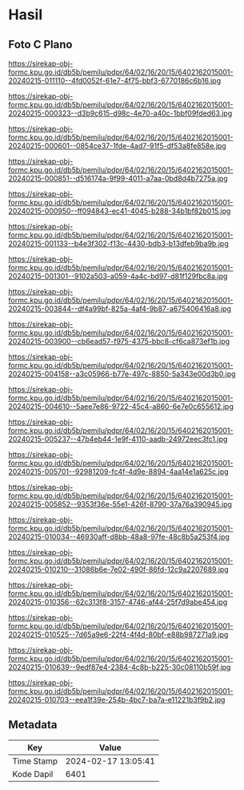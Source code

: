 # Hasil

## Foto C Plano

https://sirekap-obj-formc.kpu.go.id/db5b/pemilu/pdpr/64/02/16/20/15/6402162015001-20240215-011110--4fd0052f-61e7-4f75-bbf3-6770186c6b16.jpg

https://sirekap-obj-formc.kpu.go.id/db5b/pemilu/pdpr/64/02/16/20/15/6402162015001-20240215-000323--d3b9c615-d98c-4e70-a40c-1bbf09fded63.jpg

https://sirekap-obj-formc.kpu.go.id/db5b/pemilu/pdpr/64/02/16/20/15/6402162015001-20240215-000601--0854ce37-1fde-4ad7-91f5-df53a8fe858e.jpg

https://sirekap-obj-formc.kpu.go.id/db5b/pemilu/pdpr/64/02/16/20/15/6402162015001-20240215-000851--d516174a-9f99-4011-a7aa-0bd8d4b7275a.jpg

https://sirekap-obj-formc.kpu.go.id/db5b/pemilu/pdpr/64/02/16/20/15/6402162015001-20240215-000950--ff094843-ec41-4045-b288-34b1bf82b015.jpg

https://sirekap-obj-formc.kpu.go.id/db5b/pemilu/pdpr/64/02/16/20/15/6402162015001-20240215-001133--b4e3f302-f13c-4430-bdb3-b13dfeb9ba9b.jpg

https://sirekap-obj-formc.kpu.go.id/db5b/pemilu/pdpr/64/02/16/20/15/6402162015001-20240215-001301--9102a503-a059-4a4c-bd97-d81f129fbc8a.jpg

https://sirekap-obj-formc.kpu.go.id/db5b/pemilu/pdpr/64/02/16/20/15/6402162015001-20240215-003844--df4a99bf-825a-4af4-9b87-a675406416a8.jpg

https://sirekap-obj-formc.kpu.go.id/db5b/pemilu/pdpr/64/02/16/20/15/6402162015001-20240215-003900--cb6ead57-f975-4375-bbc8-cf6ca873ef1b.jpg

https://sirekap-obj-formc.kpu.go.id/db5b/pemilu/pdpr/64/02/16/20/15/6402162015001-20240215-004158--a3c05966-b77e-497c-8850-5a343e00d3b0.jpg

https://sirekap-obj-formc.kpu.go.id/db5b/pemilu/pdpr/64/02/16/20/15/6402162015001-20240215-004610--5aee7e86-9722-45c4-a860-6e7e0c655612.jpg

https://sirekap-obj-formc.kpu.go.id/db5b/pemilu/pdpr/64/02/16/20/15/6402162015001-20240215-005237--47b4eb44-1e9f-4110-aadb-24972eec3fc1.jpg

https://sirekap-obj-formc.kpu.go.id/db5b/pemilu/pdpr/64/02/16/20/15/6402162015001-20240215-005701--92981209-fc4f-4d9e-8894-4aa14e1a625c.jpg

https://sirekap-obj-formc.kpu.go.id/db5b/pemilu/pdpr/64/02/16/20/15/6402162015001-20240215-005852--9353f36e-55e1-426f-8790-37a76a390945.jpg

https://sirekap-obj-formc.kpu.go.id/db5b/pemilu/pdpr/64/02/16/20/15/6402162015001-20240215-010034--46930aff-d8bb-48a8-97fe-48c8b5a253f4.jpg

https://sirekap-obj-formc.kpu.go.id/db5b/pemilu/pdpr/64/02/16/20/15/6402162015001-20240215-010210--31086b6e-7e02-490f-86fd-12c9a2207689.jpg

https://sirekap-obj-formc.kpu.go.id/db5b/pemilu/pdpr/64/02/16/20/15/6402162015001-20240215-010356--62c313f8-3157-4746-af44-25f7d9abe454.jpg

https://sirekap-obj-formc.kpu.go.id/db5b/pemilu/pdpr/64/02/16/20/15/6402162015001-20240215-010525--7d65a9e6-22f4-4f4d-80bf-e88b987271a9.jpg

https://sirekap-obj-formc.kpu.go.id/db5b/pemilu/pdpr/64/02/16/20/15/6402162015001-20240215-010639--9edf87e4-2384-4c8b-b225-30c08110b59f.jpg

https://sirekap-obj-formc.kpu.go.id/db5b/pemilu/pdpr/64/02/16/20/15/6402162015001-20240215-010703--eea1f39e-254b-4bc7-ba7a-e11221b3f9b2.jpg


## Metadata

| Key        | Value               |
| ---------- | ------------------- |
| Time Stamp | 2024-02-17 13:05:41 |
| Kode Dapil | 6401                |



